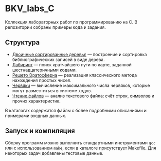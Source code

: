# BKV_labs_C

Коллекция лабораторных работ по программированию на C. В репозитории собраны примеры кода и задания.

## Структура

- [Двоичные сортированные деревья](Labs/Двоичные%20сортированные%20деревья/) — построение и сортировка библиографических записей в виде дерева.
- [Лабиринт](Labs/Лабиринт/) — поиск кратчайшего пути по карте, заданной шестнадцатеричными кодами.
- [Решето Эратосферна](Labs/Решето%20Эратосферна/) — реализация классического метода нахождения простых чисел.
- [Червяки](Labs/Червяки/) — вычисление максимального числа червяков, которые могут разместиться в системе ходов.
- [Чтение файлов](Labs/Чтение%20файлов/) — анализ текстового файла: счёт строк, символов и прочих характеристик.

В каталогах содержатся файлы с более подробными описаниями и примерами входных данных.

## Запуск и компиляция

Сборку программ можно выполнить стандартными инструментами `gcc` или с использованием `make`, если в каталоге присутствует Makefile. Для некоторых задач добавлены тестовые данные.

